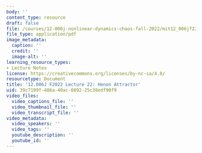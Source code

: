 ```yaml
---
body: ''
content_type: resource
draft: false
file: /courses/12-006j-nonlinear-dynamics-chaos-fall-2022/mit12_006jf22_lec22.pdf
file_type: application/pdf
image_metadata:
  caption: ''
  credit: ''
  image-alt: ''
learning_resource_types:
- Lecture Notes
license: https://creativecommons.org/licenses/by-nc-sa/4.0/
resourcetype: Document
title: '12.006J F2022 Lecture 22: Henon Attractor'
uid: 39c7199f-486a-40ac-8892-25c38edf90f9
video_files:
  video_captions_file: ''
  video_thumbnail_file: ''
  video_transcript_file: ''
video_metadata:
  video_speakers: ''
  video_tags: ''
  youtube_description: ''
  youtube_id: ''
---
```

